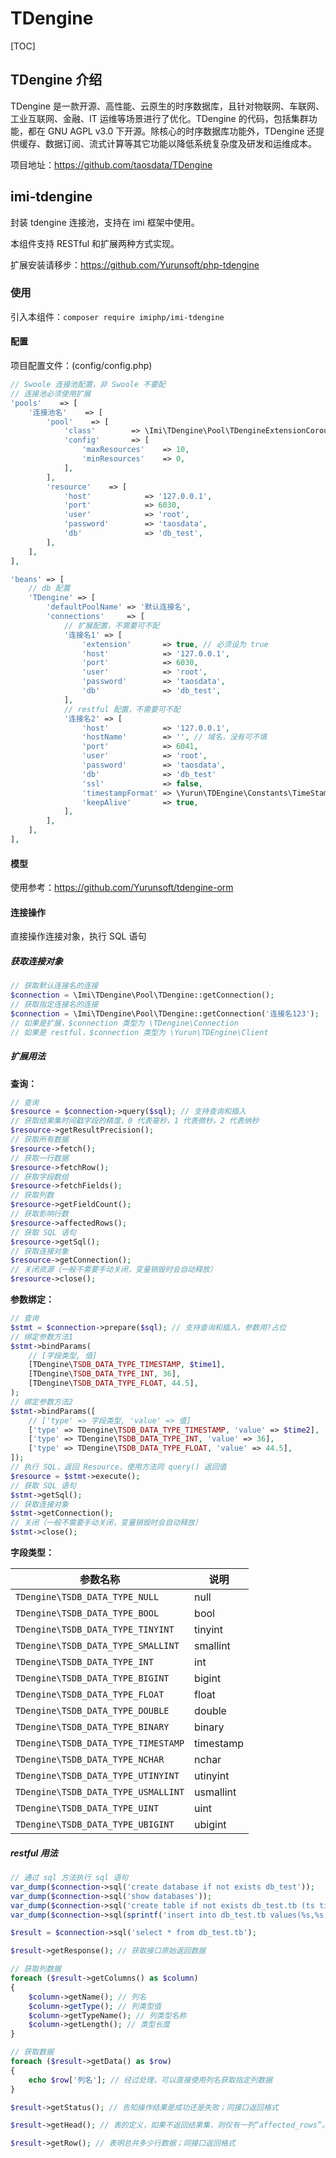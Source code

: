 # TDengine

[TOC]

## TDengine 介绍

TDengine 是一款开源、高性能、云原生的时序数据库，且针对物联网、车联网、工业互联网、金融、IT 运维等场景进行了优化。TDengine 的代码，包括集群功能，都在 GNU AGPL v3.0 下开源。除核心的时序数据库功能外，TDengine 还提供缓存、数据订阅、流式计算等其它功能以降低系统复杂度及研发和运维成本。

项目地址：<https://github.com/taosdata/TDengine>

## imi-tdengine

封装 tdengine 连接池，支持在 imi 框架中使用。

本组件支持 RESTful 和扩展两种方式实现。

扩展安装请移步：<https://github.com/Yurunsoft/php-tdengine>

### 使用

引入本组件：`composer require imiphp/imi-tdengine`

#### 配置

项目配置文件：(config/config.php)

```php
// Swoole 连接池配置，非 Swoole 不要配
// 连接池必须使用扩展
'pools'    => [
    '连接池名'    => [
        'pool'    => [
            'class'        => \Imi\TDengine\Pool\TDengineExtensionCoroutinePool::class,
            'config'       => [
                'maxResources'    => 10,
                'minResources'    => 0,
            ],
        ],
        'resource'    => [
            'host'            => '127.0.0.1',
            'port'            => 6030,
            'user'            => 'root',
            'password'        => 'taosdata',
            'db'              => 'db_test',
        ],
    ],
],

'beans' => [
    // db 配置
    'TDengine' => [
        'defaultPoolName' => '默认连接名',
        'connections'     => [
            // 扩展配置，不需要可不配
            '连接名1' => [
                'extension'       => true, // 必须设为 true
                'host'            => '127.0.0.1',
                'port'            => 6030,
                'user'            => 'root',
                'password'        => 'taosdata',
                'db'              => 'db_test',
            ],
            // restful 配置，不需要可不配
            '连接名2' => [
                'host'            => '127.0.0.1',
                'hostName'        => '', // 域名，没有可不填
                'port'            => 6041,
                'user'            => 'root',
                'password'        => 'taosdata',
                'db'              => 'db_test'
                'ssl'             => false,
                'timestampFormat' => \Yurun\TDEngine\Constants\TimeStampFormat::LOCAL_STRING,
                'keepAlive'       => true,
            ],
        ],
    ],
],
```

#### 模型

使用参考：<https://github.com/Yurunsoft/tdengine-orm>

#### 连接操作

直接操作连接对象，执行 SQL 语句

##### 获取连接对象

```php
// 获取默认连接名的连接
$connection = \Imi\TDengine\Pool\TDengine::getConnection();
// 获取指定连接名的连接
$connection = \Imi\TDengine\Pool\TDengine::getConnection('连接名123');
// 如果是扩展，$connection 类型为 \TDengine\Connection
// 如果是 restful，$connection 类型为 \Yurun\TDEngine\Client
```

##### 扩展用法

**查询：**

```php
// 查询
$resource = $connection->query($sql); // 支持查询和插入
// 获取结果集时间戳字段的精度，0 代表毫秒，1 代表微秒，2 代表纳秒
$resource->getResultPrecision();
// 获取所有数据
$resource->fetch();
// 获取一行数据
$resource->fetchRow();
// 获取字段数组
$resource->fetchFields();
// 获取列数
$resource->getFieldCount();
// 获取影响行数
$resource->affectedRows();
// 获取 SQL 语句
$resource->getSql();
// 获取连接对象
$resource->getConnection();
// 关闭资源（一般不需要手动关闭，变量销毁时会自动释放）
$resource->close();
```

**参数绑定：**

```php
// 查询
$stmt = $connection->prepare($sql); // 支持查询和插入，参数用?占位
// 绑定参数方法1
$stmt->bindParams(
    // [字段类型, 值]
    [TDengine\TSDB_DATA_TYPE_TIMESTAMP, $time1],
    [TDengine\TSDB_DATA_TYPE_INT, 36],
    [TDengine\TSDB_DATA_TYPE_FLOAT, 44.5],
);
// 绑定参数方法2
$stmt->bindParams([
    // ['type' => 字段类型, 'value' => 值]
    ['type' => TDengine\TSDB_DATA_TYPE_TIMESTAMP, 'value' => $time2],
    ['type' => TDengine\TSDB_DATA_TYPE_INT, 'value' => 36],
    ['type' => TDengine\TSDB_DATA_TYPE_FLOAT, 'value' => 44.5],
]);
// 执行 SQL，返回 Resource，使用方法同 query() 返回值
$resource = $stmt->execute();
// 获取 SQL 语句
$stmt->getSql();
// 获取连接对象
$stmt->getConnection();
// 关闭（一般不需要手动关闭，变量销毁时会自动释放）
$stmt->close();
```

**字段类型：**

| 参数名称 | 说明 |
| ------------ | ------------ 
| `TDengine\TSDB_DATA_TYPE_NULL` | null |
| `TDengine\TSDB_DATA_TYPE_BOOL` | bool |
| `TDengine\TSDB_DATA_TYPE_TINYINT` | tinyint |
| `TDengine\TSDB_DATA_TYPE_SMALLINT` | smallint |
| `TDengine\TSDB_DATA_TYPE_INT` | int |
| `TDengine\TSDB_DATA_TYPE_BIGINT` | bigint |
| `TDengine\TSDB_DATA_TYPE_FLOAT` | float |
| `TDengine\TSDB_DATA_TYPE_DOUBLE` | double |
| `TDengine\TSDB_DATA_TYPE_BINARY` | binary |
| `TDengine\TSDB_DATA_TYPE_TIMESTAMP` | timestamp |
| `TDengine\TSDB_DATA_TYPE_NCHAR` | nchar |
| `TDengine\TSDB_DATA_TYPE_UTINYINT` | utinyint |
| `TDengine\TSDB_DATA_TYPE_USMALLINT` | usmallint |
| `TDengine\TSDB_DATA_TYPE_UINT` | uint |
| `TDengine\TSDB_DATA_TYPE_UBIGINT` | ubigint |

##### restful 用法

```php
// 通过 sql 方法执行 sql 语句
var_dump($connection->sql('create database if not exists db_test'));
var_dump($connection->sql('show databases'));
var_dump($connection->sql('create table if not exists db_test.tb (ts timestamp, temperature int, humidity float)'));
var_dump($connection->sql(sprintf('insert into db_test.tb values(%s,%s,%s)', time() * 1000, mt_rand(), mt_rand() / mt_rand())));

$result = $connection->sql('select * from db_test.tb');

$result->getResponse(); // 获取接口原始返回数据

// 获取列数据
foreach ($result->getColumns() as $column)
{
    $column->getName(); // 列名
    $column->getType(); // 列类型值
    $column->getTypeName(); // 列类型名称
    $column->getLength(); // 类型长度
}

// 获取数据
foreach ($result->getData() as $row)
{
    echo $row['列名']; // 经过处理，可以直接使用列名获取指定列数据
}

$result->getStatus(); // 告知操作结果是成功还是失败；同接口返回格式

$result->getHead(); // 表的定义，如果不返回结果集，则仅有一列“affected_rows”。（从 2.0.17 版本开始，建议不要依赖 head 返回值来判断数据列类型，而推荐使用 column_meta。在未来版本中，有可能会从返回值中去掉 head 这一项。）；同接口返回格式

$result->getRow(); // 表明总共多少行数据；同接口返回格式
```
